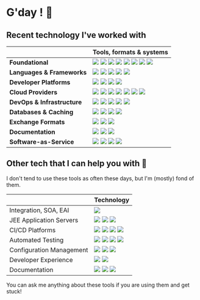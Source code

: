 # G'day ! 👋

## Recent technology I've worked with

|   | Tools, formats & systems  |
| ----------------- | ------ |
| **Foundational** | ![](https://img.shields.io/badge/-Git-000000?logo=git) ![](https://img.shields.io/badge/-Bash-000000?logo=gnubash) ![](https://img.shields.io/badge/-macOS-000000?logo=apple) ![](https://img.shields.io/badge/-Make-000000?logo=make) ![](https://img.shields.io/badge/-cURL-000000?logo=curl) ![](https://img.shields.io/badge/-Homebrew-000000?logo=homebrew) ![](https://img.shields.io/badge/-NPM-000000?logo=npm) ![](https://img.shields.io/badge/-GPT-000000?logo=openai) |
| **Languages & Frameworks** | ![](https://img.shields.io/badge/-Javascript-000000?logo=javascript) ![](https://img.shields.io/badge/-Python-000000?logo=python) ![](https://img.shields.io/badge/-Go-000000?logo=go) ![](https://img.shields.io/badge/-Terraform-000000?logo=terraform) ![](https://img.shields.io/badge/-React-000000?logo=react) |
| **Developer Platforms** | ![](https://img.shields.io/badge/-Backstage-000000?logo=backstage) ![](https://img.shields.io/badge/-SonarQube-000000?logo=sonarqube) ![](https://img.shields.io/badge/-ArgoCD-000000?logo=argo) ![](https://img.shields.io/badge/-Slack_Bots-000000?logo=slack) |
| **Cloud Providers** | ![](https://img.shields.io/badge/-EKS-000000?logo=amazoneks) ![](https://img.shields.io/badge/-EC2-000000?logo=amazonec2) ![](https://img.shields.io/badge/-Google_Cloud-000000?logo=googlecloud) ![](https://img.shields.io/badge/-Cloudflare-000000?logo=cloudflare) ![](https://img.shields.io/badge/-Azure-000000?logo=microsoftazure) ![](https://img.shields.io/badge/-Lambda-000000?logo=awslambda) ![](https://img.shields.io/badge/-Gitub_Actions-000000?logo=githubactions) |
| **DevOps & Infrastructure** | ![](https://img.shields.io/badge/-Docker-000000?logo=docker) ![](https://img.shields.io/badge/-Kubernetes-000000?logo=kubernetes) ![](https://img.shields.io/badge/-Nginx-000000?logo=nginx)  ![](https://img.shields.io/badge/-Jaeger-000000?logo=jaeger) ![](https://img.shields.io/badge/-K6-000000?logo=k6) |
| **Databases & Caching** | ![](https://img.shields.io/badge/-Redis-000000?logo=redis) ![](https://img.shields.io/badge/-MySQL-000000?logo=mysql) ![](https://img.shields.io/badge/-DynamoDb-000000?logo=amazondynamodb) ![](https://img.shields.io/badge/-MongoDB-000000?logo=mongodb) |
| **Exchange Formats** | ![](https://img.shields.io/badge/-JSON-000000?logo=json) ![](https://img.shields.io/badge/-YAML-000000?logo=yaml) ![](https://img.shields.io/badge/-Markdown-000000?logo=markdown) |
| **Documentation** | ![](https://img.shields.io/badge/-Notion-000000?logo=notion) ![](https://img.shields.io/badge/-OpenAPI_(Swagger)-000000?logo=swagger) ![](https://img.shields.io/badge/-MkDocs-000000?logo=materialformkdocs) |
| **Software-as-Service** | ![](https://img.shields.io/badge/-Stripe-000000?logo=stripe) ![](https://img.shields.io/badge/-Google_Translate-000000?logo=googletranslate) ![](https://img.shields.io/badge/-Calendly-000000?logo=calendly) ![](https://img.shields.io/badge/-last.fm-000000?logo=lastdotfm) |

## Other tech that I can help you with 👴

I don't tend to use these tools as often these days, but I'm (mostly) fond of them.

|  | Technology |
| ----------------- | ------ |
| Integration, SOA, EAI | ![](https://img.shields.io/badge/-Oracle_Fusion_Middleware-000000?logo=oracle) |
| JEE Application Servers | ![](https://img.shields.io/badge/-Apache_Tomcat-000000?logo=apachetomcat) ![](https://img.shields.io/badge/-WebLogic-000000?logo=oracle) ![](https://img.shields.io/badge/-SpringBoot-000000?logo=springboot) |
| CI/CD Platforms | ![](https://img.shields.io/badge/-Jenkins-000000?logo=jenkins) ![](https://img.shields.io/badge/-GitLab-000000?logo=gitlab) ![](https://img.shields.io/badge/-Bitbucket-000000?logo=bitbucket) ![](https://img.shields.io/badge/-Travis-000000?logo=travis) |
| Automated Testing | ![](https://img.shields.io/badge/-Gherkin-000000?logo=cucumber) ![](https://img.shields.io/badge/-Robot_Framework-000000?logo=robotframework) ![](https://img.shields.io/badge/-Jest-000000?logo=jest) ![](https://img.shields.io/badge/-Selenium-000000?logo=selenium) |
| Configuration Management | ![](https://img.shields.io/badge/-Puppet-000000?logo=puppet) ![](https://img.shields.io/badge/-Ansible-000000?logo=ansible) ![](https://img.shields.io/badge/-Rundeck-000000?logo=rundeck) |
| Developer Experience | ![](https://img.shields.io/badge/-VMware-000000?logo=vmware) ![](https://img.shields.io/badge/-Vagrant-000000?logo=vagrant) |
| Documentation | ![](https://img.shields.io/badge/-Confluence-000000?logo=confluence)  ![](https://img.shields.io/badge/-Jira-000000?logo=jira)  ![](https://img.shields.io/badge/-Gitbook-000000?logo=gitbook) |

You can ask me anything about these tools if you are using them and get stuck! 

